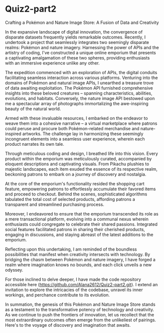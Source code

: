 # Quiz2-part2
Crafting a Pokémon and Nature Image Store: A Fusion of Data and Creativity

In the expansive landscape of digital innovation, the convergence of disparate datasets frequently yields remarkable outcomes. Recently, I undertook a project that seamlessly integrates two seemingly disparate realms: Pokémon and nature imagery. Harnessing the power of APIs and the artistry of coding, I've constructed a unique online emporium that presents a captivating amalgamation of these two spheres, providing enthusiasts with an immersive experience unlike any other.

The expedition commenced with an exploration of APIs, the digital conduits facilitating seamless interaction across various platforms. Venturing into the domains of Pokémon and natural image APIs, I unearthed a treasure trove of data awaiting exploitation. The Pokémon API furnished comprehensive insights into these beloved creatures – spanning characteristics, abilities, evolutions, and habitats. Conversely, the nature image API bestowed upon me a spectacular array of photographs immortalizing the awe-inspiring beauty of the natural world.

Armed with these invaluable resources, I embarked on the endeavor to weave them into a cohesive narrative – a virtual marketplace where patrons could peruse and procure both Pokémon-related merchandise and nature-inspired artworks. The challenge lay in harmonizing these seemingly incongruent elements into a seamless user experience, wherein each product narrates its own tale.

Through meticulous coding and design, I breathed life into this vision. Every product within the emporium was meticulously curated, accompanied by eloquent descriptions and captivating visuals. From Pikachu plushies to majestic landscapes, each item exuded the essence of its respective realm, beckoning patrons to embark on a journey of discovery and nostalgia.

At the core of the emporium's functionality resided the shopping cart feature, empowering patrons to effortlessly accumulate their favored items and proceed to checkout. Behind the scenes, sophisticated algorithms tabulated the total cost of selected products, affording patrons a transparent and streamlined purchasing process.

Moreover, I endeavored to ensure that the emporium transcended its role as a mere transactional platform, evolving into a communal nexus wherein enthusiasts could congregate to celebrate their shared passions. Integrated social features facilitated patrons in sharing their cherished products, engaging in discussions, and staying abreast of the latest additions to the emporium.

Reflecting upon this undertaking, I am reminded of the boundless possibilities that manifest when creativity intersects with technology. By bridging the chasm between Pokémon and nature imagery, I have forged a realm where imagination knows no bounds, and each click unveils a new odyssey.

For those inclined to delve deeper, I have made the code repository accessible here (https://github.com/Alana2612/Quiz2-part2.git). I extend an invitation to explore the intricacies of the codebase, unravel its inner workings, and perchance contribute to its evolution.

In summation, the genesis of this Pokémon and Nature Image Store stands as a testament to the transformative potency of technology and creativity. As we continue to push the frontiers of innovation, let us recollect that the most extraordinary outcomes often emerge from the unlikeliest of pairings. Here's to the voyage of discovery and imagination that awaits.
